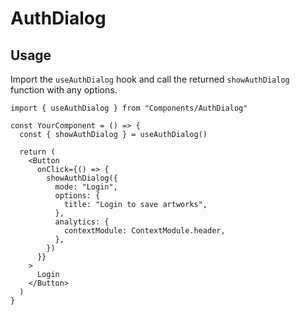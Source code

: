 # AuthDialog

## Usage

Import the `useAuthDialog` hook and call the returned `showAuthDialog` function with any options.

```tsx
import { useAuthDialog } from "Components/AuthDialog"

const YourComponent = () => {
  const { showAuthDialog } = useAuthDialog()

  return (
    <Button
      onClick={() => {
        showAuthDialog({
          mode: "Login",
          options: {
            title: "Login to save artworks",
          },
          analytics: {
            contextModule: ContextModule.header,
          },
        })
      }}
    >
      Login
    </Button>
  )
}
```
